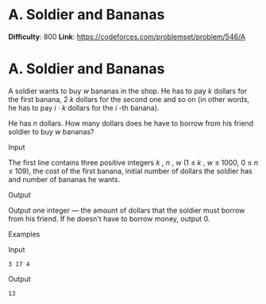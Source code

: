 # A. Soldier and Bananas 
**Difficulty**: 800 
**Link**: https://codeforces.com/problemset/problem/546/A

# A. Soldier and Bananas
A soldier wants to buy _w_ bananas in the shop. He has to pay _k_ dollars for
the first banana, 2 _k_ dollars for the second one and so on (in other words,
he has to pay _i_ · _k_ dollars for the _i_ -th banana).

He has _n_ dollars. How many dollars does he have to borrow from his friend
soldier to buy _w_ bananas?

Input

The first line contains three positive integers _k_ ,  _n_ ,  _w_ (1 ≤  _k_ ,
_w_ ≤ 1000, 0 ≤  _n_ ≤ 109), the cost of the first banana, initial number of
dollars the soldier has and number of bananas he wants.

Output

Output one integer — the amount of dollars that the soldier must borrow from
his friend. If he doesn't have to borrow money, output 0.

Examples

Input

    
    
    3 17 4  
    

Output

    
    
    13

